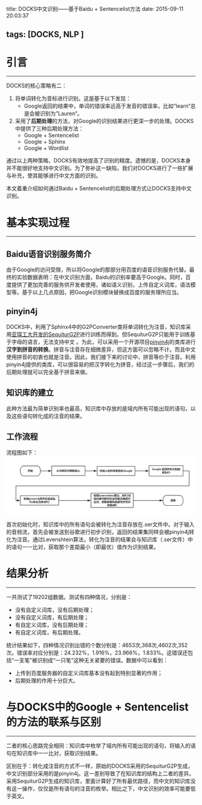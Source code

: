 title: DOCKS中文识别——基于Baidu + Sentencelist方法
date: 2015-09-11 20:03:37 

tags: [DOCKS, NLP ]
---

# 引言
---
DOCKS的核心策略有二：
1. 将单词转化为音标进行识别。这是基于以下发现：
	- Google返回的结果中，单词的错误率远高于发音的错误率，比如”learn“总是会被识别为”Lauren“。
2. 采用了**后期处理**的方法，对Google的识别结果进行更深一步的处理。DOCKS中提供了三种后期处理方法：
	- Google + Sentencelist
	- Google + Sphinx
	- Google + Wordlist
<!-- more -->

通过以上两种策略，DOCKS有效地提高了识别的精度。遗憾的是，DOCKS本身并不能很好地支持中文识别。为了弥补这一缺陷，我们对DOCKS进行了一些扩展与补充，使其能够进行中文方面的识别。

本文着重介绍如何通过Baidu + Sentencelist的后期处理方式让DOCKS支持中文识别。

# 基本实现过程
---
## Baidu语音识别服务简介
由于Google的访问受限，所以将Google的那部分用百度的语音识别服务代替。最终的实验数据表明：在中文识别方面，Baidu的识别率要高于Google。同时，百度提供了更加完善的服务供开发者使用，诸如语义识别，上传自定义词库，语法模型等。基于以上几点原因，把Google识别模块替换成百度的服务理所应当。

## pinyin4j
DOCKS中，利用了Sphinx4中的G2PConverter类将单词转化为注音，知识库采用[亚琛工大开发的SequiturG2P](http://www-i6.informatik.rwth-aachen.de/web/Software/g2p.html)进行训练而得到。但SequiturG2P只能用于训练基于字母的语言，无法支持中文  。为此，可以采用一个开源项目[pinyin4j](http://pinyin4j.sourceforge.net/)的类库进行**汉字到拼音的转换**。拼音与注音存在细微差异，但这方面可以忽略不计。而且中文使用拼音的初衷也就是注音。因此，我们接下来的讨论中，拼音等价于注音。利用pinyin4j提供的类库，可以很容易的把汉字转化为拼音，经过这一步骤后，我们的后期处理就可以完全基于拼音来做。

## 知识库的建立
此种方法最为简单识别率也最高，知识库中存放的是域内所有可能出现的语句，以及这些语句转化成的注音的结果。
 
## 工作流程	
流程图如下：
![DOCKS Chinese Recognization](/img/DOCKS_Chinese_Recognization.png)
	
首次初始化时，知识库中的所有语句会被转化为注音存放在.ser文件中。对于输入的音频流，首先会被发送到谷歌进行初步识别，返回的结果集同样会被pinyin4j转化为注音。通过Levenshtein算法，转化为注音的结果会与知识库（.ser文件）中的语句一一比对，获取那个差距最小（即最优）值作为识别结果。

# 结果分析
---
一共测试了19202组数据。测试有四种情况，分别是：
- 没有自定义词库，没有后期处理；
- 没有自定义词库，有后期处理；
- 有自定义词库，没有后期处理；
- 有自定义词库，有后期处理。

统计结果如下，四种情况识别出错的个数分别是：4653次,368次,4602次,352次。错误率对应分别是：24.232%，1.916%，23.966%，1.833%。这错误还包括“一支笔”被识别成“一只笔”这种无关紧要的错误。数据中可以看到：
- 上传到百度服务器的自定义词库基本没有起到特别显著的作用；
- 后期处理的作用十分巨大。

# 与DOCKS中的Google + Sentencelist的方法的联系与区别
---
二者的核心思路完全相同：知识库中枚举了域内所有可能出现的语句，将输入的语句在知识库中一一比对，获取识别结果。

区别在于：转化成注音的方式不一样，原始的DOCKS采用的SequiturG2P生成，中文识别部分采用的是pinyin4j。这一差别导致了在知识库的结构上二者的差异。采用SequiturG2P生成的知识库，里面计算好了所有最优路径，而中文的知识库没有这一操作，仅仅是所有语句的注音的枚举。相比之下，中文识别的效率可能要低于英文。
